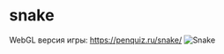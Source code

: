# snake
WebGL версия игры: https://penquiz.ru/snake/
![Snake](https://user-images.githubusercontent.com/68154236/122540770-282f8d00-d053-11eb-8ba1-846ae45e4f3b.png)
